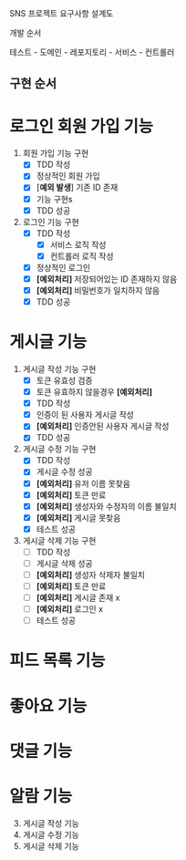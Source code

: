 SNS 프로젝트 요구사항 설계도

개발 순서

테스트 - 도메인 - 레포지토리 - 서비스 - 컨트롤러


## 구현 순서

# 로그인 회원 가입 기능

1. 회원 가입 기능 구현
   - [x] TDD 작성 
   - [x] 정상적인 회원 가입
   - [x] [**예외 발생**] 기존 ID 존재 
   - [x] 기능 구현s
   - [x] TDD 성공
2. 로그인 기능 구현
   - [x] TDD 작성
     - [x] 서비스 로직 작성
     - [x] 컨트롤러 로직 작성
   - [x] 정상적인 로그인
   - [x] **[예외처리]** 저장되어있는 ID 존재하지 않음
   - [x] **[예외처리]** 비밀번호가 일치하지 않음
   - [x] TDD 성공

# 게시글 기능

1. 게시글 작성 기능 구현
   - [x] 토큰 유효성 검증
   - [x] 토큰 유효하지 않을경우 **[예외처리]**
   - [X] TDD 작성
   - [x] 인증이 된 사용자 게시글 작성
   - [x] **[예외처리]** 인증안된 사용자 게시글 작성 
   - [x] TDD 성공
2. 게시글 수정 기능 구현
   - [x] TDD 작성
   - [x] 게시글 수정 성공
   - [x] **[예외처리]** 유저 이름 못찾음
   - [x] **[예외처리]** 토큰 만료
   - [x] **[예외처리]** 생성자와 수정자의 이름 불일치
   - [x] **[예외처리]** 게시글 못찾음
   - [x] 테스트 성공
3. 게시글 삭제 기능 구현
   - [ ] TDD 작성
   - [ ] 게시글 삭제 성공
   - [ ] **[예외처리]** 생성자 삭제자 불일치
   - [ ] **[예외처리]** 토큰 만료
   - [ ] **[예외처리]** 게시글 존재 x
   - [ ] **[예외처리]** 로그인 x
   - [ ] 테스트 성공

# 피드 목록 기능

# 좋아요 기능

# 댓글 기능

# 알람 기능



3. 게시글 작성 기능
4. 게시글 수정 기능
5. 게시글 삭제 기능